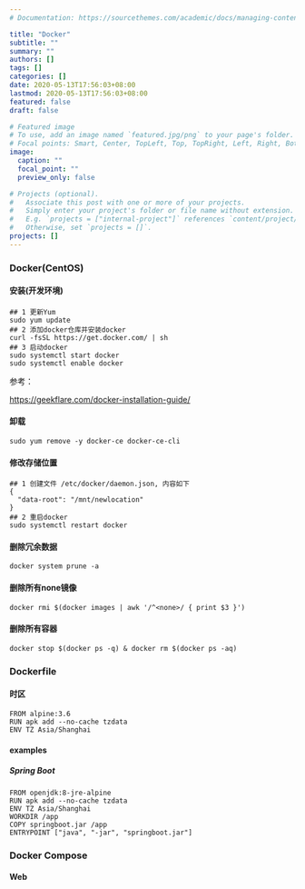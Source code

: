 ```yaml
---
# Documentation: https://sourcethemes.com/academic/docs/managing-content/

title: "Docker"
subtitle: ""
summary: ""
authors: []
tags: []
categories: []
date: 2020-05-13T17:56:03+08:00
lastmod: 2020-05-13T17:56:03+08:00
featured: false
draft: false

# Featured image
# To use, add an image named `featured.jpg/png` to your page's folder.
# Focal points: Smart, Center, TopLeft, Top, TopRight, Left, Right, BottomLeft, Bottom, BottomRight.
image:
  caption: ""
  focal_point: ""
  preview_only: false

# Projects (optional).
#   Associate this post with one or more of your projects.
#   Simply enter your project's folder or file name without extension.
#   E.g. `projects = ["internal-project"]` references `content/project/deep-learning/index.md`.
#   Otherwise, set `projects = []`.
projects: []
---
```


### Docker(CentOS)

#### 安装(开发环境)

```
## 1 更新Yum
sudo yum update
## 2 添加docker仓库并安装docker
curl -fsSL https://get.docker.com/ | sh
## 3 启动docker
sudo systemctl start docker
sudo systemctl enable docker
```

参考：

https://geekflare.com/docker-installation-guide/

#### 卸载

```
sudo yum remove -y docker-ce docker-ce-cli
```

#### 修改存储位置

```
## 1 创建文件 /etc/docker/daemon.json, 内容如下
{
  "data-root": "/mnt/newlocation"
}
## 2 重启docker
sudo systemctl restart docker
```

#### 删除冗余数据

```
docker system prune -a
```

#### 删除所有none镜像

```
docker rmi $(docker images | awk '/^<none>/ { print $3 }')
```

#### 删除所有容器

```
docker stop $(docker ps -q) & docker rm $(docker ps -aq)
```



### Dockerfile

#### 时区

```
FROM alpine:3.6
RUN apk add --no-cache tzdata
ENV TZ Asia/Shanghai
```

#### examples

##### Spring Boot

```
FROM openjdk:8-jre-alpine
RUN apk add --no-cache tzdata
ENV TZ Asia/Shanghai
WORKDIR /app
COPY springboot.jar /app
ENTRYPOINT ["java", "-jar", "springboot.jar"]
```

### Docker Compose

#### Web